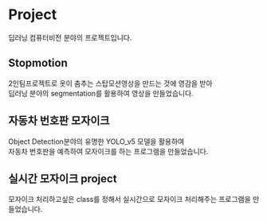 # Project
딥러닝 컴퓨터비전 분야의 프로젝트입니다.

## Stopmotion
2인팀프로젝트로 옷이 춤추는 스탑모션영상을 만드는 것에 영감을 받아<br>
딥러닝 분야의 segmentation를 활용하여 영상을 만들었습니다.

## 자동차 번호판 모자이크 
Object Detection분야의 유명한 YOLO_v5 모델을 활용하여<br>
자동차 번호판을 예측하여 모자이크를 하는 프로그램을 만들었습니다.

## 실시간 모자이크 project
모자이크 처리하고싶은 class를 정해서 실시간으로 모자이크 처리해주는 프로그램을 만들었습니다.
